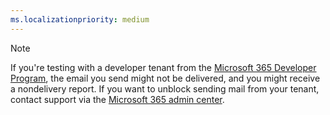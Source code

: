 ```yaml
---
ms.localizationpriority: medium
---
```


<!-- markdownlint-disable MD041 -->

> [!NOTE]
> If you're testing with a developer tenant from the [Microsoft 365 Developer Program](https://developer.microsoft.com/microsoft-365/dev-program), the email you send might not be delivered, and you might receive a nondelivery report. If you want to unblock sending mail from your tenant, contact support via the [Microsoft 365 admin center](https://admin.microsoft.com/).
